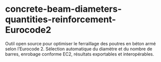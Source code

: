 # concrete-beam-diameters-quantities-reinforcement-Eurocode2
Outil open source pour optimiser le ferraillage des poutres en béton armé selon l’Eurocode 2. Sélection automatique du diamètre et du nombre de barres, enrobage conforme EC2, résultats exportables et interopérables.
